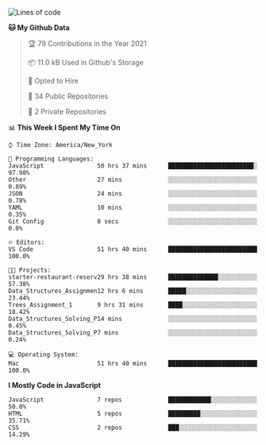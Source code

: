 <!--START_SECTION:waka-->
![Lines of code](https://img.shields.io/badge/From%20Hello%20World%20I%27ve%20Written-120847%20lines%20of%20code-blue)

**🐱 My Github Data** 

> 🏆 79 Contributions in the Year 2021
 > 
> 📦 11.0 kB Used in Github's Storage 
 > 
> 💼 Opted to Hire
 > 
> 📜 34 Public Repositories 
 > 
> 🔑 2 Private Repositories  
 > 
📊 **This Week I Spent My Time On** 

```text
⌚︎ Time Zone: America/New_York

💬 Programming Languages: 
JavaScript               50 hrs 37 mins      ████████████████████████░   97.98% 
Other                    27 mins             ░░░░░░░░░░░░░░░░░░░░░░░░░   0.89% 
JSON                     24 mins             ░░░░░░░░░░░░░░░░░░░░░░░░░   0.78% 
YAML                     10 mins             ░░░░░░░░░░░░░░░░░░░░░░░░░   0.35% 
Git Config               0 secs              ░░░░░░░░░░░░░░░░░░░░░░░░░   0.0%

🔥 Editors: 
VS Code                  51 hrs 40 mins      █████████████████████████   100.0%

🐱‍💻 Projects: 
starter-restaurant-reserv29 hrs 38 mins      ██████████████░░░░░░░░░░░   57.38% 
Data_Structures_Assignmen12 hrs 6 mins       █████░░░░░░░░░░░░░░░░░░░░   23.44% 
Trees_Assignment_1       9 hrs 31 mins       ████░░░░░░░░░░░░░░░░░░░░░   18.42% 
Data_Structures_Solving_P14 mins             ░░░░░░░░░░░░░░░░░░░░░░░░░   0.45% 
Data_Structures_Solving_P7 mins              ░░░░░░░░░░░░░░░░░░░░░░░░░   0.24%

💻 Operating System: 
Mac                      51 hrs 40 mins      █████████████████████████   100.0%

```

**I Mostly Code in JavaScript** 

```text
JavaScript               7 repos             ████████████░░░░░░░░░░░░░   50.0% 
HTML                     5 repos             █████████░░░░░░░░░░░░░░░░   35.71% 
CSS                      2 repos             ███░░░░░░░░░░░░░░░░░░░░░░   14.29%

```



<!--END_SECTION:waka-->

